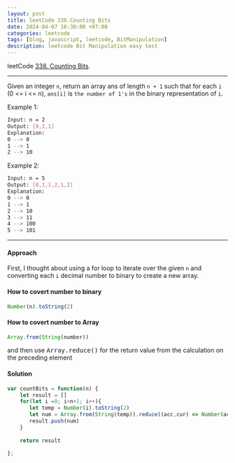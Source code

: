 ```yaml
---
layout: post
title: leetCode 338.Counting Bits
date: 2024-04-07 16:30:00 +07:00
categories: leetcode
tags: [blog, javascript, leetcode, BitManipulation]
description: leetcode Bit Manipulation easy test
---
```


leetCode [338. Counting Bits](https://https://leetcode.com/problems/counting-bits/).

<hr>

Given an integer `n`, return an array ans of length `n + 1` such that for each `i` (0 <= i <= n), `ans[i]` is `the number of 1's` in the binary representation of `i`. 


Example 1:
```bash
Input: n = 2
Output: [0,1,1]
Explanation:
0 --> 0
1 --> 1
2 --> 10
```

Example 2:
```bash
Input: n = 5
Output: [0,1,1,2,1,2]
Explanation:
0 --> 0
1 --> 1
2 --> 10
3 --> 11
4 --> 100
5 --> 101
```

<hr>

#### Approach

First, I thought about using a for loop to iterate over the given `n` and converting each `i` decimal number to binary to create a new array.

#### How to covert number to binary

```javascript
Number(n).toString(2)  
```

#### How to covert number to Array

```javascript
Array.from(String(number))
```

and then use <kbd>Array.reduce()</kbd> for the return value from the calculation on the preceding element


#### Solution


```javascript
var countBits = function(n) {
    let result = []
    for(let i =0; i<n+1; i++){
       let temp = Number(i).toString(2)
       let num = Array.from(String(temp)).reduce((acc,cur) => Number(acc) + Number(cur))
       result.push(num)
    }
    
    return result
    
};
```






